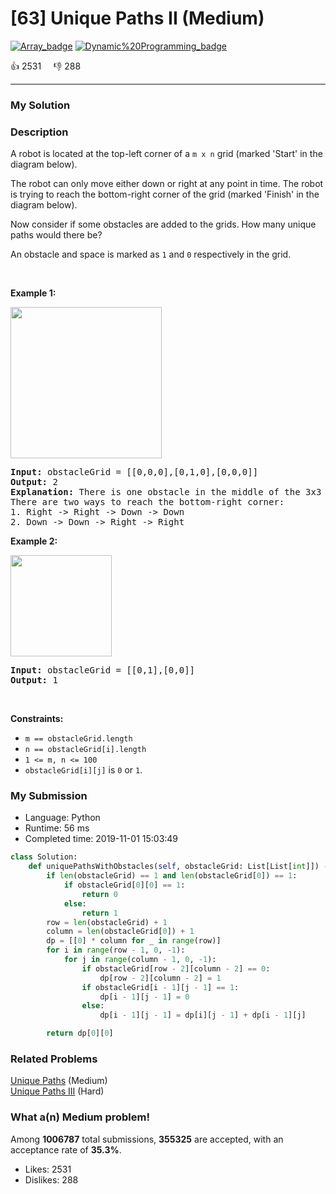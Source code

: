 # [63] Unique Paths II (Medium)

[![Array_badge](https://img.shields.io/badge/topic-Array-green.svg)](https://leetcode.com/problems/unique-paths-ii/)  [![Dynamic%20Programming_badge](https://img.shields.io/badge/topic-Dynamic%20Programming-green.svg)](https://leetcode.com/problems/unique-paths-ii/) 

:+1: 2531 &nbsp; &nbsp; :thumbsdown: 288

---

### My Solution


### Description
<p>A robot is located at the top-left corner of a <code>m x n</code> grid (marked &#39;Start&#39; in the diagram below).</p>

<p>The robot can only move either down or right at any point in time. The robot is trying to reach the bottom-right corner of the grid (marked &#39;Finish&#39; in the diagram below).</p>

<p>Now consider if some obstacles are added to the grids. How many unique paths would there be?</p>

<p>An obstacle and space is marked as <code>1</code> and <code>0</code> respectively in the grid.</p>

<p>&nbsp;</p>
<p><strong>Example 1:</strong></p>
<img alt="" src="https://assets.leetcode.com/uploads/2020/11/04/robot1.jpg" style="width: 242px; height: 242px;" />
<pre>
<strong>Input:</strong> obstacleGrid = [[0,0,0],[0,1,0],[0,0,0]]
<strong>Output:</strong> 2
<strong>Explanation:</strong> There is one obstacle in the middle of the 3x3 grid above.
There are two ways to reach the bottom-right corner:
1. Right -&gt; Right -&gt; Down -&gt; Down
2. Down -&gt; Down -&gt; Right -&gt; Right
</pre>

<p><strong>Example 2:</strong></p>
<img alt="" src="https://assets.leetcode.com/uploads/2020/11/04/robot2.jpg" style="width: 162px; height: 162px;" />
<pre>
<strong>Input:</strong> obstacleGrid = [[0,1],[0,0]]
<strong>Output:</strong> 1
</pre>

<p>&nbsp;</p>
<p><strong>Constraints:</strong></p>

<ul>
	<li><code>m ==&nbsp;obstacleGrid.length</code></li>
	<li><code>n ==&nbsp;obstacleGrid[i].length</code></li>
	<li><code>1 &lt;= m, n &lt;= 100</code></li>
	<li><code>obstacleGrid[i][j]</code> is <code>0</code> or <code>1</code>.</li>
</ul>



### My Submission

- Language: Python
- Runtime: 56 ms
- Completed time: 2019-11-01 15:03:49

```Python
class Solution:
    def uniquePathsWithObstacles(self, obstacleGrid: List[List[int]]) -> int:
        if len(obstacleGrid) == 1 and len(obstacleGrid[0]) == 1:
            if obstacleGrid[0][0] == 1:
                return 0
            else:
                return 1
        row = len(obstacleGrid) + 1
        column = len(obstacleGrid[0]) + 1
        dp = [[0] * column for _ in range(row)]
        for i in range(row - 1, 0, -1):
            for j in range(column - 1, 0, -1):
                if obstacleGrid[row - 2][column - 2] == 0:
                    dp[row - 2][column - 2] = 1
                if obstacleGrid[i - 1][j - 1] == 1:
                    dp[i - 1][j - 1] = 0
                else:
                    dp[i - 1][j - 1] = dp[i][j - 1] + dp[i - 1][j]

        return dp[0][0]       
```


### Related Problems
[Unique Paths](https://leetcode.com/problems/unique-paths/) (Medium) <br>
[Unique Paths III](https://leetcode.com/problems/unique-paths-iii/) (Hard) <br>



### What a(n) Medium problem!
Among **1006787** total submissions, **355325** are accepted, with an acceptance rate of **35.3%**. <br>

- Likes: 2531
- Dislikes: 288

